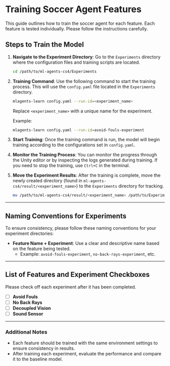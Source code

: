 # Training Soccer Agent Features

This guide outlines how to train the soccer agent for each feature. Each feature is tested individually. Please follow the instructions carefully.

## Steps to Train the Model

1. **Navigate to the Experiment Directory**:
   Go to the `Experiments` directory where the configuration files and training scripts are located.

   ```bash
   cd /path/to/ml-agents-cs4/Experiments
   ```

2. **Training Command**:
   Use the following command to start the training process. This will use the `config.yaml` file located in the `Experiments` directory.

   ```bash
   mlagents-learn config.yaml --run-id=<experiment_name>
   ```

   Replace `<experiment_name>` with a unique name for the experiment.

   Example:

   ```bash
   mlagents-learn config.yaml --run-id=avoid-fouls-experiment
   ```

3. **Start Training**:
   Once the training command is run, the model will begin training according to the configurations set in `config.yaml`.

4. **Monitor the Training Process**:
   You can monitor the progress through the Unity editor or by inspecting the logs generated during training. If you need to stop the training, use `Ctrl+C` in the terminal.

5. **Move the Experiment Results**:
   After the training is complete, move the newly created directory (found in `ml-agents-cs4/result/<experiment_name>`) to the `Experiments` directory for tracking.

   ```bash
   mv /path/to/ml-agents-cs4/result/<experiment_name> /path/to/Experiments
   ```

---

## Naming Conventions for Experiments

To ensure consistency, please follow these naming conventions for your experiment directories:

- **Feature Name + Experiment**: Use a clear and descriptive name based on the feature being tested.
  - Example: `avoid-fouls-experiment`, `no-back-rays-experiment`, etc.

---

## List of Features and Experiment Checkboxes

Please check off each experiment after it has been completed.

- [ ] **Avoid Fouls**
- [ ] **No Back Rays**
- [ ] **Decoupled Vision**
- [ ] **Sound Sensor**

---

### Additional Notes

- Each feature should be trained with the same environment settings to ensure consistency in results.
- After training each experiment, evaluate the performance and compare it to the baseline model.
